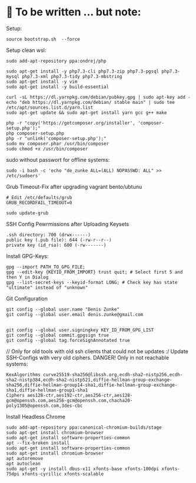 # 🍕 To be written ... but note:

Setup:
```
source bootstrap.sh  --force
```

Setup clean wsl:
```
sudo add-apt-repository ppa:ondrej/php

sudo apt-get install -y php7.3-cli php7.3-zip php7.3-pgsql php7.3-mysql php7.3-xml php7.3-tidy php7.3-mbstring
sudo apt-get install -y vim
sudo apt-get install -y build-essential

curl -sL https://dl.yarnpkg.com/debian/pubkey.gpg | sudo apt-key add -
echo "deb https://dl.yarnpkg.com/debian/ stable main" | sudo tee /etc/apt/sources.list.d/yarn.list
sudo apt-get update && sudo apt-get install yarn gcc g++ make

php -r "copy('https://getcomposer.org/installer', 'composer-setup.php');"
php composer-setup.php
php -r "unlink('composer-setup.php');"
sudo mv composer.phar /usr/bin/composer
sudo chmod +x /usr/bin/composer
```

sudo without passwort for offline systems: 
```
sudo -i bash -c 'echo "de_zunke ALL=(ALL) NOPASSWD: ALL" >> /etc/sudoers'
```

Grub Timeout-Fix after upgrading vagrant bento/ubtunu
```
# Edit /etc/defaults/grub
GRUB_RECORDFAIL_TIMEOUT=0

sudo update-grub 
```

SSH Config Pewrmissions after Uploading Keysets
```
.ssh directory: 700 (drwx------)
public key (.pub file): 644 (-rw-r--r--)
private key (id_rsa): 600 (-rw-------)
```

Install GPG-Keys: 
```
gpg --import PATH_TO_GPG_FILE;
gpg --edit-key {KEYID_FROM_IMPORT} trust quit; # Select first 5 and then Y in Dialog
gpg --list-secret-keys --keyid-format LONG; # Check key has state "ultimate" instead of "unknown"
```

Git Configuration
```
git config --global user.name "Denis Zunke"
git config --global user.email denis.zunke@gmail.com


git config --global user.signingkey KEY_ID_FROM_GPG_LIST
git config --global commit.gpgsign true
git config --global tag.forceSignAnnotated true
```


// Only for old tools with old ssh clients that could not be updates :/ 
Update SSH-Configs with very old ciphers. DANGER! Only in not reachable systems:
```
KexAlgorithms curve25519-sha256@libssh.org,ecdh-sha2-nistp256,ecdh-sha2-nistp384,ecdh-sha2-nistp521,diffie-hellman-group-exchange-sha256,diffie-hellman-group14-sha1,diffie-hellman-group-exchange-sha1,diffie-hellman-group1-sha1
Ciphers aes128-ctr,aes192-ctr,aes256-ctr,aes128-gcm@openssh.com,aes256-gcm@openssh.com,chacha20-poly1305@openssh.com,3des-cbc
```

Install Headless Chrome
```
sudo add-apt-repository ppa:canonical-chromium-builds/stage
sudo apt-get install chromium-browser
sudo apt-get install software-properties-common
apt --fix-broken install
sudo apt-get install software-properties-common
sudo apt-get install chromium-browser
apt autoremove
apt autoclean
sudo apt-get -y install dbus-x11 xfonts-base xfonts-100dpi xfonts-75dpi xfonts-cyrillic xfonts-scalable
```
